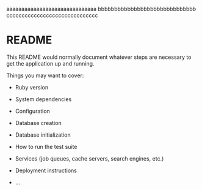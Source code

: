 aaaaaaaaaaaaaaaaaaaaaaaaaaaaaa
bbbbbbbbbbbbbbbbbbbbbbbbbbbbbb
cccccccccccccccccccccccccccccc
# README

This README would normally document whatever steps are necessary to get the
application up and running.

Things you may want to cover:

* Ruby version

* System dependencies

* Configuration

* Database creation

* Database initialization

* How to run the test suite

* Services (job queues, cache servers, search engines, etc.)

* Deployment instructions

* ...
